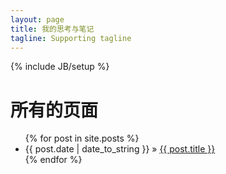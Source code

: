 ```yaml
---
layout: page
title: 我的思考与笔记
tagline: Supporting tagline
---
```

{% include JB/setup %}

# 所有的页面

<ul class="posts">
  {% for post in site.posts %}
    <li><span>{{ post.date | date_to_string }}</span> &raquo; <a href="{{ BASE_PATH }}{{ post.url }}">{{ post.title }}</a></li>
  {% endfor %}
</ul>